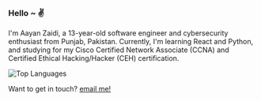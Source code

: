 ### Hello ~ ✌️

I'm Aayan Zaidi, a 13-year-old software engineer and cybersecurity enthusiast from Punjab, Pakistan. Currently, I'm learning React and Python, and studying for my Cisco Certified Network Associate (CCNA) and Certified Ethical Hacking/Hacker (CEH) certification.


![Top Languages](https://github-readme-stats.vercel.app/api/top-langs/?username=saayxee&layout=compact&theme=swift&hide_border=true)

Want to get in touch? <a href='mailto:saayxee@gmail.com'>email me!</a>
